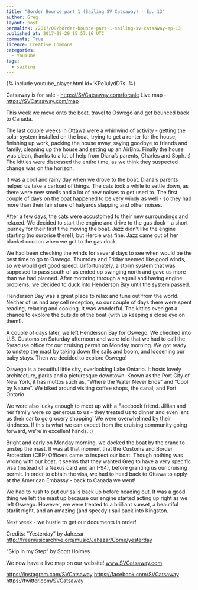 ```yaml
---
title: "Border Bounce part 1 (Sailing SV Catsaway) - Ep. 13"
author: Greg
layout: post
permalink: /2017/09/border-bounce-part-1-sailing-sv-catsaway-ep-13
published_at: 2017-09-29 15:57:16 UTC
comments: True
licence: Creative Commons
categories:
  - YouTube
tags:
  - sailing
---
```


{% include youtube_player.html id='KPe1ulydD7s' %}

Catsaway is for sale - https://SVCatsaway.com/forsale
Live map - https://SVCatsaway.com/map

This week we move onto the boat, travel to Oswego and get bounced back to Canada.

The last couple weeks in Ottawa were a whirlwind of activity - getting the solar system installed on the boat, trying to get a renter for the house, finishing up work, packing the house away, saying goodbye to friends and family, cleaning up the house and setting up an AirBnb.  Finally the house was clean, thanks to a lot of help from Diana’s parents, Charles and Soph. :)  The kitties were distressed the entire time, as we think they suspected change was on the horizon.

It was a cool and rainy day when we drove to the boat.  Diana’s parents helped us take a carload of things.  The cats took a while to settle down, as there were new smells and a lot of new noises to get used to.  The first couple of days on the boat happened to be very windy as well - so they had more than their fair share of halyards slapping and other noises.

After a few days, the cats were accustomed to their new surroundings and relaxed.  We decided to start the engine and drive to the gas dock - a short journey for their first time moving the boat.  Jazz didn’t like the engine starting (no surprise there!), but Hercie was fine.  Jazz came out of her blanket cocoon when we got to the gas dock.  

We had been checking the winds for several days to see when would be the best time to go to Oswego.  Thursday and Friday seemed like good winds, so we would get good speed.  Unfortunately, a storm system that was supposed to pass south of us ended up swinging north and gave us more than we had planned.  After motoring through a squall and having engine problems, we decided to duck into Henderson Bay until the system passed.

Henderson Bay was a great place to relax and tune out from the world.  Neither of us had any cell reception, so our couple of days there were spent reading, relaxing and cooking.  It was wonderful.  The kitties even got a chance to explore the outside of the boat (with us keeping a close eye on them!).  

A couple of days later, we left Henderson Bay for Oswego.  We checked into U.S. Customs on Saturday afternoon and were told that we had to call the Syracuse office for our cruising permit on Monday morning.  We got ready to unstep the mast by taking down the sails and boom, and loosening our baby stays.  Then we decided to explore Oswego!

Oswego is a beautiful little city, overlooking Lake Ontario.  It hosts lovely architecture, parks and a picturesque downtown.  Known as the Port City of New York, it has mottos such as, “Where the Water Never Ends” and “Cool by Nature”.  We biked around visiting coffee shops, the canal, and Fort Ontario.

We were also lucky enough to meet up with a Facebook friend.  Jillian and her family were so generous to us - they treated us to dinner and even lent us their car to go grocery shopping!  We were overwhelmed by their kindness.  If this is what we can expect from the cruising community going forward, we’re in excellent hands. :)

Bright and early on Monday morning, we docked the boat by the crane to unstep the mast.  It was at that moment that the Customs and Border Protection (CBP) Officers came to inspect our boat.  Though nothing was wrong with our boat, it seems that they wanted Greg to have a very specific visa (instead of a Nexus card and an I-94), before granting us our cruising permit.  In order to obtain the visa, we had to head back to Ottawa to apply at the American Embassy - back to Canada we went!

We had to rush to put our sails back up before heading out.  It was a good thing we left the mast up because our engine started acting up right as we left Oswego.  However, we were treated to a brilliant sunset, a beautiful starlit night, and an amazing (and speedy!) sail back into Kingston.

Next week - we hustle to get our documents in order!

Credits:
“Yesterday” by Jahzzar
http://freemusicarchive.org/music/Jahzzar/Come/yesterday

“Skip in my Step” by Scott Holmes

We now have a live map on our website!
www.SVCatsaway.com

https://instagram.com/SVCatsaway
https://facebook.com/SVCatsaway
https://twitter.com/SVCatsaway

